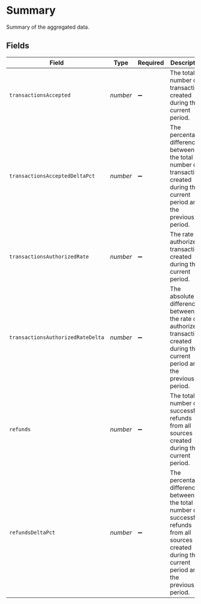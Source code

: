 # Summary

Summary of the aggregated data.


## Fields

| Field                                                                                                                                                | Type                                                                                                                                                 | Required                                                                                                                                             | Description                                                                                                                                          | Example                                                                                                                                              |
| ---------------------------------------------------------------------------------------------------------------------------------------------------- | ---------------------------------------------------------------------------------------------------------------------------------------------------- | ---------------------------------------------------------------------------------------------------------------------------------------------------- | ---------------------------------------------------------------------------------------------------------------------------------------------------- | ---------------------------------------------------------------------------------------------------------------------------------------------------- |
| `transactionsAccepted`                                                                                                                               | *number*                                                                                                                                             | :heavy_minus_sign:                                                                                                                                   | The total number of transactions created during the current period.                                                                                  | 7890                                                                                                                                                 |
| `transactionsAcceptedDeltaPct`                                                                                                                       | *number*                                                                                                                                             | :heavy_minus_sign:                                                                                                                                   | The percentage difference between the total number of transactions created during the current period and the previous period.                        | -5                                                                                                                                                   |
| `transactionsAuthorizedRate`                                                                                                                         | *number*                                                                                                                                             | :heavy_minus_sign:                                                                                                                                   | The rate of authorized transactions created during the current period.                                                                               | 89                                                                                                                                                   |
| `transactionsAuthorizedRateDelta`                                                                                                                    | *number*                                                                                                                                             | :heavy_minus_sign:                                                                                                                                   | The absolute difference between the rate of authorized transactions created during the current period and the previous period.                       | 15                                                                                                                                                   |
| `refunds`                                                                                                                                            | *number*                                                                                                                                             | :heavy_minus_sign:                                                                                                                                   | The total number of successful refunds from all sources created during the current period.                                                           | 590                                                                                                                                                  |
| `refundsDeltaPct`                                                                                                                                    | *number*                                                                                                                                             | :heavy_minus_sign:                                                                                                                                   | The percentage difference between the total number of successful refunds from all sources created during the current period and the previous period. | 7                                                                                                                                                    |